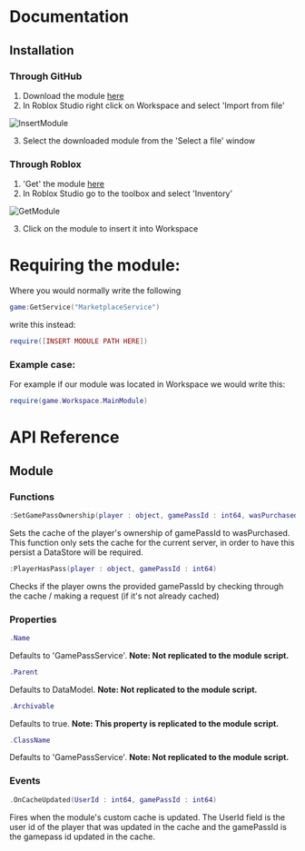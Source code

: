 # Documentation

## Installation

### Through GitHub

1. Download the module [here](https://github.com/AbcreatorDev/BetterGamepassService/blob/main/MainModule.rbxm)
2. In Roblox Studio right click on Workspace and select 'Import from file'</p>

  
![InsertModule](https://user-images.githubusercontent.com/86627085/125501504-52dce871-d3f2-4da2-9053-91c181d8b282.PNG)

3. Select the downloaded module from the 'Select a file' window

### Through Roblox

1. 'Get' the module [here](https://www.roblox.com/library/7085465779/BetterGamepassService)
2. In Roblox Studio go to the toolbox and select 'Inventory'

![GetModule](https://user-images.githubusercontent.com/86627085/125501459-292cdbd2-8b12-4c46-a7af-75539568e64f.PNG)

3. Click on the module to insert it into Workspace

# Requiring the module:

Where you would normally write the following
````Lua
game:GetService("MarketplaceService")
````
write this instead:
```Lua
require([INSERT MODULE PATH HERE])
```

### Example case:

For example if our module was located in Workspace we would write this:

```Lua
require(game.Workspace.MainModule)
```

# API Reference

## Module

### Functions

````Lua
:SetGamePassOwnership(player : object, gamePassId : int64, wasPurchased : bool)
````
Sets the cache of the player's ownership of gamePassId to wasPurchased. This function only sets the cache for the current server, in order to have this persist a DataStore will be required.

````Lua
:PlayerHasPass(player : object, gamePassId : int64)
````
Checks if the player owns the provided gamePassId by checking through the cache / making a request (if it's not already cached)

### Properties

````Lua
.Name
````
Defaults to 'GamePassService'. **Note: Not replicated to the module script.**

````Lua
.Parent
````
Defaults to DataModel. **Note: Not replicated to the module script.**

````Lua
.Archivable
````
Defaults to true. **Note: This property is replicated to the module script.**

````Lua
.ClassName
````
Defaults to 'GamePassService'. **Note: Not replicated to the module script.**

### Events

````Lua
.OnCacheUpdated(UserId : int64, gamePassId : int64)
````
Fires when the module's custom cache is updated. The UserId field is the user id of the player that was updated in the cache and the gamePassId is the gamepass id updated in the cache.
